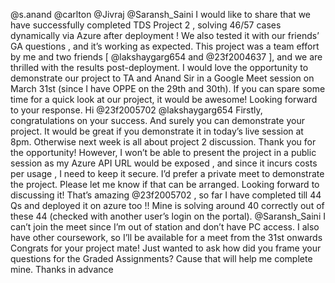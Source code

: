 @s.anand @carlton @Jivraj @Saransh_Saini I would like to share that we have successfully completed TDS Project 2 , solving 46/57 cases dynamically via Azure after deployment ! We also tested it with our friends’ GA questions , and it’s working as expected. This project was a team effort by me and two friends [ @lakshaygarg654 and @23f2004637 ], and we are thrilled with the results post-deployment. I would love the opportunity to demonstrate our project to TA and Anand Sir in a Google Meet session on March 31st (since I have OPPE on the 29th and 30th). If you can spare some time for a quick look at our project, it would be awesome! Looking forward to your response.
Hi @23f2005702 @lakshaygarg654 Firstly, congratulations on your success. And surely you can demonstrate your project. It would be great if you demonstrate it in today’s live session at 8pm. Otherwise next week is all about project 2 discussion.
Thank you for the opportunity! However, I won’t be able to present the project in a public session as my Azure API URL would be exposed , and since it incurs costs per usage , I need to keep it secure. I’d prefer a private meet to demonstrate the project. Please let me know if that can be arranged. Looking forward to discussing it!
That’s amazing @23f2005702 , so far I have completed till 44 Qs and deployed it on azure too !! Mine is solving around 40 correctly out of these 44 (checked with another user’s login on the portal).
@Saransh_Saini I can’t join the meet since I’m out of station and don’t have PC access. I also have other coursework, so I’ll be available for a meet from the 31st onwards
Congrats for your project mate! Just wanted to ask how did you frame your questions for the Graded Assignments? Cause that will help me complete mine. Thanks in advance
